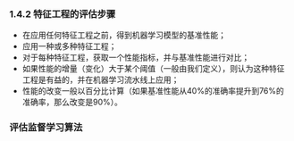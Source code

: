 ### 1.4.2 特征工程的评估步骤
* 在应用任何特征工程之前，得到机器学习模型的基准性能；
* 应用一种或多种特征工程；
* 对于每种特征工程，获取一个性能指标，并与基准性能进行对比；
* 如果性能的增量（变化）大于某个阈值（一般由我们定义），则认为这种特征工程是有益的，并在机器学习流水线上应用；
* 性能的改变一般以百分比计算（如果基准性能从40%的准确率提升到76%的准确率，那么改变是90%）。
### 评估监督学习算法




